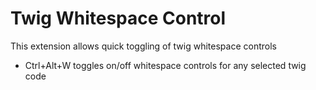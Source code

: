 # Twig Whitespace Control
This extension allows quick toggling of twig whitespace controls

- Ctrl+Alt+W toggles on/off whitespace controls for any selected twig code
